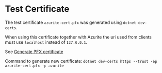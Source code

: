 # Test Certificate

The test certificate `azurite-cert.pfx` was generated using `dotnet dev-certs`.

When using this certificate together with Azurite the uri used from clients must use `localhost` instead of `127.0.0.1`.

See [Generate PFX certificate](https://github.com/Azure/Azurite/blob/main/README.md#generate-pfx-certificate)

Command to generate new certificate:
`dotnet dev-certs https --trust -ep azurite-cert.pfx -p azurite`
